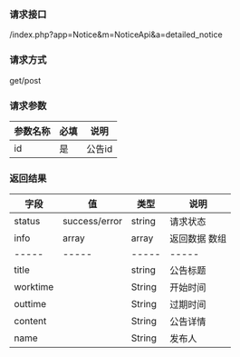 ### **请求接口**
/index.php?app=Notice&m=NoticeApi&a=detailed_notice

### **请求方式**
get/post

### **请求参数**

| 参数名称  |必填|     说明      |
|------|-----|------|
| id     | 是 |   公告id   |


### **返回结果**
|字段       |值             |类型    |说明           |
| --------- |--------      |--------|--------       |
|status     |success/error |string |请求状态         |
|info       |array         |array  |返回数据 数组    |
|-----      |-----         |-----  |-----           |
|title        |              |string |公告标题           |
|worktime     |              |String |开始时间 |
|outtime     |              |String |过期时间 |
|content     |              |String |公告详情 |
|name     |              |String |发布人 |
